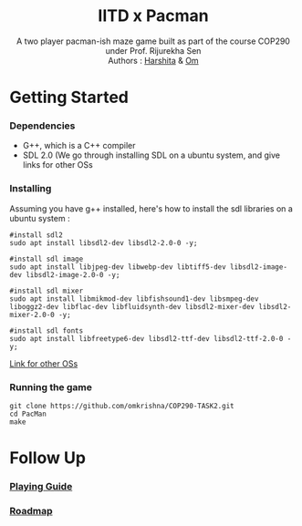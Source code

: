 <h1 align="center">IITD x Pacman</h1>
<p align="center">
  A two player pacman-ish maze game built as part of the course COP290 under Prof. Rijurekha Sen<br>
  Authors : <a href="https://github.com/Harshita2605">Harshita</a> & <a href="https://github.com/omkrishna">Om</a></p>
  
<h1>Getting Started</h1>
<h3>Dependencies</h3>
<ul>
  <li>G++, which is a C++ compiler </li>
  <li>SDL 2.0 (We go through installing SDL on a ubuntu system, and give links for other OSs </li>
</ul>
<h3>Installing</h3>
Assuming you have g++ installed, here's how to install the sdl libraries on a ubuntu system : 

```
#install sdl2
sudo apt install libsdl2-dev libsdl2-2.0-0 -y;

#install sdl image  
sudo apt install libjpeg-dev libwebp-dev libtiff5-dev libsdl2-image-dev libsdl2-image-2.0-0 -y;

#install sdl mixer  
sudo apt install libmikmod-dev libfishsound1-dev libsmpeg-dev liboggz2-dev libflac-dev libfluidsynth-dev libsdl2-mixer-dev libsdl2-mixer-2.0-0 -y;

#install sdl fonts
sudo apt install libfreetype6-dev libsdl2-ttf-dev libsdl2-ttf-2.0-0 -y;
```

<a href="https://lazyfoo.net/tutorials/SDL/01_hello_SDL/index.php">Link for other OSs </a> 
<h3>Running the game</h3>

```
git clone https://github.com/omkrishna/COP290-TASK2.git
cd PacMan
make
```


<h1> Follow Up </h1>
<h3> <a href=""> Playing Guide </a></h3>
<h3> <a href=""> Roadmap </a> </h3>




